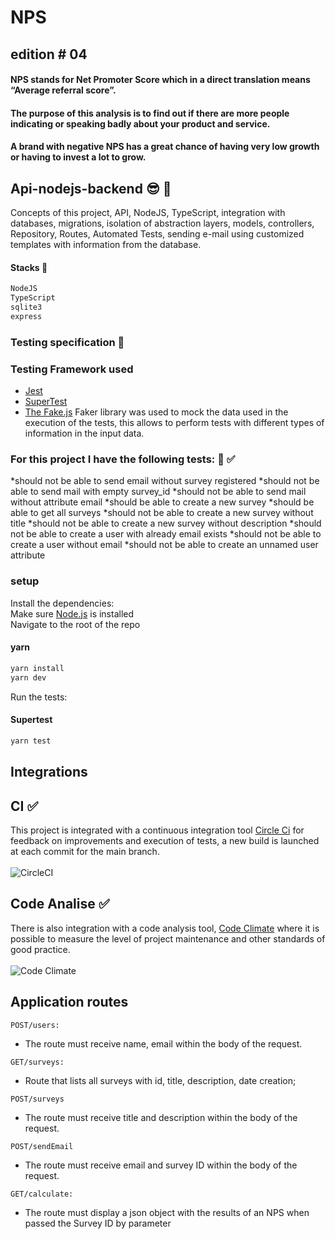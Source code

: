 # NPS
## <nlw /> edition # 04

#### NPS stands for Net Promoter Score which in a direct translation means “Average referral score”.
#### The purpose of this analysis is to find out if there are more people indicating or speaking badly about your product and service. 
#### A brand with negative NPS has a great chance of having very low growth or having to invest a lot to grow.

## Api-nodejs-backend 😎 🥁
Concepts of this project, API, NodeJS, TypeScript, integration with databases, migrations, isolation of abstraction layers, models, controllers, Repository, Routes, Automated Tests, sending e-mail using customized templates with information from the database.

#### Stacks 🚀
```bash
NodeJS
TypeScript
sqlite3
express
```

### Testing specification 🤖
### Testing Framework used
* [Jest](https://jestjs.io/)
* [SuperTest](https://github.com/visionmedia/supertest)
* [The Fake.js](https://github.com/marak/Faker.js/)
Faker library was used to mock the data used in the execution of the tests, this allows to perform tests with different types of information in the input data.

### For this project I have the following tests: 🤖 ✅

*should not be able to send email without survey registered
*should not be able to send mail with empty survey_id
*should not be able to send mail without attribute email
*should be able to create a new survey
*should be able to get all surveys
*should not be able to create a new survey without title
*should not be able to create a new survey without description
*should not be able to create a user with already email exists
*should not be able to create a user without email
*should not be able to create an unnamed user attribute

### setup

Install the dependencies:<br/>
Make sure [Node.js](https://nodejs.org/) is installed <br/>
Navigate to the root of the repo <br/>

#### yarn
```bash
yarn install
yarn dev
``` 
Run the tests:
#### Supertest
```bash
yarn test
```

## Integrations
## CI ✅
This project is integrated with a continuous integration tool [Circle Ci](https://circleci.com/) for feedback on improvements and execution of tests, a new build is launched at each commit for the main branch. <br/> <br/>
![CircleCI](https://img.shields.io/circleci/build/github/heziofernandes/nps-nlw04)

## Code Analise ✅
There is also integration with a code analysis tool, [Code Climate](https://codeclimate.com/) where it is possible to measure the level of project maintenance and other standards of good practice. <br/> <br/>
![Code Climate](https://img.shields.io/codeclimate/maintainability-percentage/heziofernandes/nps-nlw04?style=plastic)

## Application routes
```
POST/users:
```
* The route must receive name, email within the body of the request. 
```
GET/surveys:
```
* Route that lists all surveys with id, title, description, date creation;
```
POST/surveys
```
* The route must receive title and description within the body of the request. 
```
POST/sendEmail
```
* The route must receive email and survey ID within the body of the request. 
```
GET/calculate:
```
* The route must display a json object with the results of an NPS when passed the Survey ID by parameter


